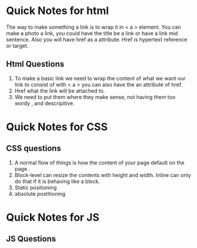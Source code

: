 # Quick Notes for html 

The way to make something a link is to wrap it in < a > element. You can make a photo a link, you could have the title be a link or have a link mid sentence. Also you will have href as a attribute. Href is hypertext reference or target.

## Html Questions

1. To make a basic link we need to wrap the content of what we want our link to consist of with < a > you can also have the an attribute of href.
2. Href what the link will be attached to. 
3. We need to put them where they make sense, not having them too wordy , and descripitive.

# Quick Notes for CSS

## CSS questions 

1. A normal flow of things is how the content of your page default on the page . 
2. Block-level can resize the contents with height and width. Inline can only do that if it is behaving like a block.
3. Static positioning 
4. absolute postitioning 

# Quick Notes for JS

## JS Questions
